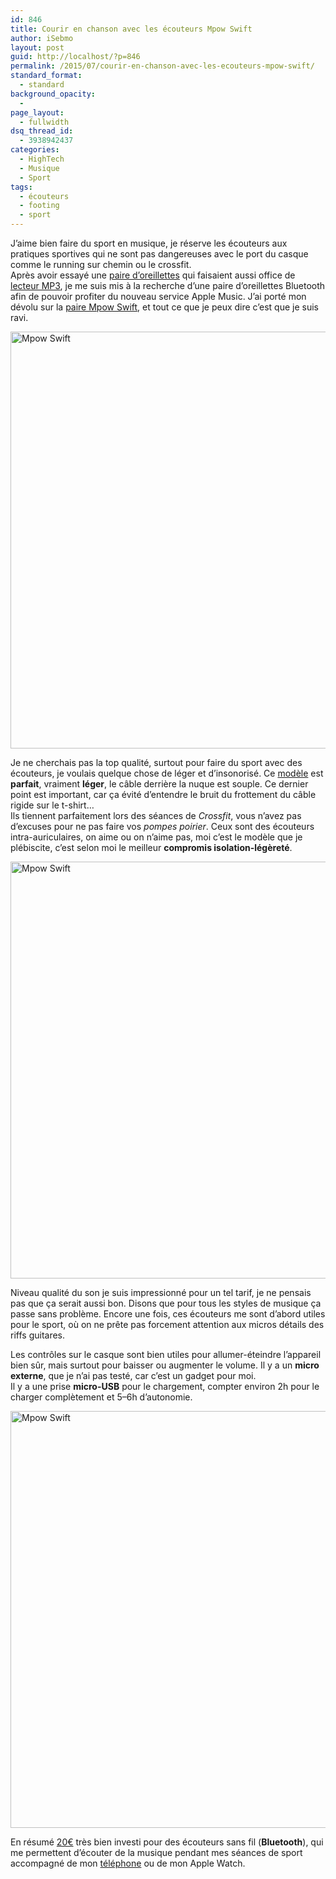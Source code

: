 ```yaml
---
id: 846
title: Courir en chanson avec les écouteurs Mpow Swift
author: iSebmo
layout: post
guid: http://localhost/?p=846
permalink: /2015/07/courir-en-chanson-avec-les-ecouteurs-mpow-swift/
standard_format:
  - standard
background_opacity:
  - 
page_layout:
  - fullwidth
dsq_thread_id:
  - 3938942437
categories:
  - HighTech
  - Musique
  - Sport
tags:
  - écouteurs
  - footing
  - sport
---
```

J’aime bien faire du sport en musique, je réserve les écouteurs aux pratiques sportives qui ne sont pas dangereuses avec le port du casque comme le running sur chemin ou le crossfit.  
Après avoir essayé une [paire d’oreillettes][1] qui faisaient aussi office de [lecteur MP3][1], je me suis mis à la recherche d’une paire d’oreillettes Bluetooth afin de pouvoir profiter du nouveau service Apple Music. J’ai porté mon dévolu sur la [paire Mpow Swift][2], et tout ce que je peux dire c’est que je suis ravi.

[<img class="aligncenter size-full wp-image-853" src="http://localhost/wp-content/uploads/2015/07/Mpow-Swift.jpg" alt="Mpow Swift" width="1000" height="667" />][3]

Je ne cherchais pas la top qualité, surtout pour faire du sport avec des écouteurs, je voulais quelque chose de léger et d’insonorisé. Ce [modèle][2] est **parfait**, vraiment **léger**, le câble derrière la nuque est souple. Ce dernier point est important, car ça évité d’entendre le bruit du frottement du câble rigide sur le t-shirt…  
Ils tiennent parfaitement lors des séances de *Crossfit*, vous n’avez pas d’excuses pour ne pas faire vos *pompes poirier*. Ceux sont des écouteurs intra-auriculaires, on aime ou on n’aime pas, moi c’est le modèle que je plébiscite, c’est selon moi le meilleur **compromis isolation-légèreté**.

[<img class="aligncenter size-full wp-image-852" src="http://localhost/wp-content/uploads/2015/07/Mpow-Swift-3.jpg" alt="Mpow Swift" width="1000" height="667" />][4]

Niveau qualité du son je suis impressionné pour un tel tarif, je ne pensais pas que ça serait aussi bon. Disons que pour tous les styles de musique ça passe sans problème. Encore une fois, ces écouteurs me sont d’abord utiles pour le sport, où on ne prête pas forcement attention aux micros détails des riffs guitares.

Les contrôles sur le casque sont bien utiles pour allumer-éteindre l’appareil bien sûr, mais surtout pour baisser ou augmenter le volume. Il y a un **micro externe**, que je n’ai pas testé, car c’est un gadget pour moi.  
Il y a une prise **micro-USB** pour le chargement, compter environ 2h pour le charger complètement et 5–6h d’autonomie.

[<img class="aligncenter size-full wp-image-849" src="http://localhost/wp-content/uploads/2015/07/Mpow-Swift-4.jpg" alt="Mpow Swift" width="1000" height="667" />][5]

En résumé [20€][2] très bien investi pour des écouteurs sans fil (**Bluetooth**), qui me permettent d’écouter de la musique pendant mes séances de sport accompagné de mon [téléphone][6] ou de mon Apple Watch.

 [1]: http://www.amazon.fr/Sony-NWZ-W273SB-CEW-Baladeur-m%C3%A9moire-Etanche/dp/B00ICI7DUM/ref=sr_1_9?ie=UTF8&qid=1436980903&sr=8-9&keywords=lecteur+mp3+sony&tag=tfadafr-21
 [2]: http://www.amazon.fr/gp/product/B00QYAWELI?=&ref_=gb1h_tit_m-4_8647_f5049b7f&smid=A2XD9OFZCWVEF4&tag=tfadafr-21
 [3]: http://localhost/wp-content/uploads/2015/07/Mpow-Swift.jpg
 [4]: http://localhost/wp-content/uploads/2015/07/Mpow-Swift-3.jpg
 [5]: http://localhost/wp-content/uploads/2015/07/Mpow-Swift-4.jpg
 [6]: http://localhost/2014/10/liphone-6-plus-dans-tous-ses-etats/